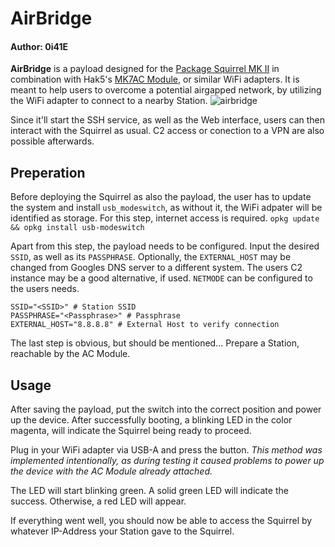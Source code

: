 
# AirBridge
#### Author: 0i41E
**AirBridge** is a payload designed for the [Package Squirrel MK II](https://shop.hak5.org/products/packet-squirrel-mark-ii) in combination with Hak5's [MK7AC Module](https://shop.hak5.org/products/mk7ac-wifi-adapter), or similar WiFi adapters.
It is meant to help users to overcome a potential airgapped network, by utilizing the WiFi adapter to connect to a nearby Station. 
![airbridge](https://github.com/user-attachments/assets/592a7a8d-9a4e-4050-b04c-c7ff31480f2d)

Since it'll start the SSH service, as well as the Web interface, users can then interact with the Squirrel as usual. C2 access or conection to a VPN are also possible afterwards.

## Preperation
Before deploying the Squirrel as also the payload, the user has to update the system and install `usb_modeswitch`, as without it, the WiFi adpater will be identified as storage. For this step, internet access is required.
`opkg update && opkg install usb-modeswitch` 

Apart from this step, the payload needs to be configured. 
Input the desired `SSID`, as well as its `PASSPHRASE`.
Optionally, the `EXTERNAL_HOST` may be changed from Googles DNS server to a different system. The users C2 instance may be a good alternative, if used. `NETMODE` can be configured to the users needs.
```
SSID="<SSID>" # Station SSID
PASSPHRASE="<Passphrase>" # Passphrase
EXTERNAL_HOST="8.8.8.8" # External Host to verify connection
```
The last step is obvious, but should be mentioned... 
Prepare a Station, reachable by the AC Module.

## Usage
After saving the payload, put the switch into the correct position and power up the device. 
After successfully booting, a blinking LED in the color magenta, will indicate the Squirrel being ready to proceed.

Plug in your WiFi adapter via USB-A and press the button. *This method was implemented intentionally, as during testing it caused problems to power up the device with the AC Module already attached.*

The LED will start blinking green. 
A solid green LED will indicate the success. Otherwise, a red LED will appear.

If everything went well, you should now be able to access the Squirrel by whatever IP-Address your Station gave to the Squirrel.

